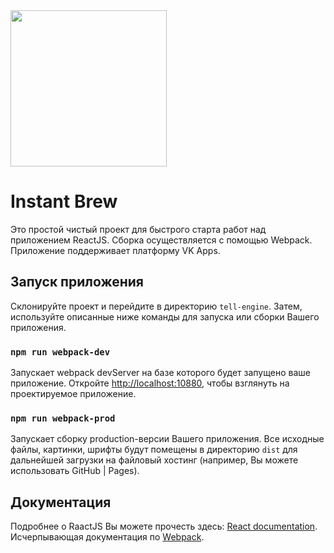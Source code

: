 <img src="https://cdn.dribbble.com/users/85713/screenshots/3775213/herbal_dribble.gif" width="250" />

# Instant Brew
Это простой чистый проект для быстрого старта работ над приложением ReactJS.
Сборка осуществляется с помощью Webpack. Приложение поддерживает платформу VK Apps.

## Запуск приложения
Склонируйте проект и перейдите в директорию `tell-engine`. Затем, используйте описанные ниже команды для запуска или сборки Вашего приложения.

### `npm run webpack-dev`
Запускает webpack devServer на базе которого будет запущено ваше приложение. Откройте [http://localhost:10880](http://localhost:10880), чтобы взглянуть на проектируемое приложение.

### `npm run webpack-prod`
 Запускает сборку production-версии Вашего приложения. Все исходные файлы, картинки, шрифты будут помещены в директорию `dist` для дальнейшей загрузки на файловый хостинг (например, Вы можете использовать GitHub | Pages).

## Документация
Подробнее о RaactJS Вы можете прочесть здесь: [React documentation](https://reactjs.org/).
Исчерпывающая документация по [Webpack](https://webpack.js.org/concepts/).
